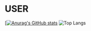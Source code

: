 # USER
[[![Anurag's GitHub stats](https://github-readme-stats.vercel.app/api?username=davidalbertocolindresfortin-virtual&show_icons=true&theme=dracula)](https://github.com/anuraghazra/github-readme-stats)
![Top Langs](https://github-readme-stats.vercel.app/api/top-langs/?username=davidalbertocolindresfortin-virtual&amp;layout=compact&amp;theme=dracula&amp;hide_border=true)
